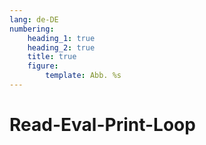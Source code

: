 ```yaml
---
lang: de-DE
numbering:
    heading_1: true
    heading_2: true
    title: true
    figure:
        template: Abb. %s
---
```


# **R**ead-**E**val-**P**rint-**L**oop
